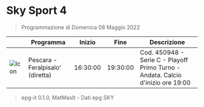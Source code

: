 # Sky Sport 4
> Programmazione di Domenica 08 Maggio 2022

||Programma|Inizio|Fine|Descrizione|
|---|---|---|---|---|
|![Icon](https://guidatv.sky.it/uuid/22f57397-f004-4dd7-b670-e5db0da3aff1/cover?md5ChecksumParam=7fe881fcaad994c69a7feaeb3fa622fa)|Pescara - Feralpisalo&#039; (diretta)|16:30:00|19:30:00|Cod. 450948 - Serie C - Playoff Primo Turno - Andata. Calcio d&#039;inizio ore 19:00



 > epg-it 0.1.0, MatMasIt - Dati epg SKY